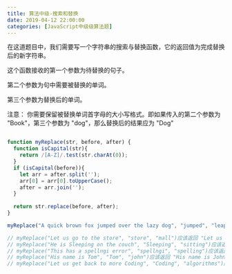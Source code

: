 ```yaml
---
title: 算法中级-搜索和替换
date: 2019-04-12 22:00:00
categories: [JavaScript中级级算法题]
---
```


在这道题目中，我们需要写一个字符串的搜索与替换函数，它的返回值为完成替换后的新字符串。

这个函数接收的第一个参数为待替换的句子。

第二个参数为句中需要被替换的单词。

第三个参数为替换后的单词。

注意：
你需要保留被替换单词首字母的大小写格式。即如果传入的第二个参数为 "Book"，第三个参数为 "dog"，那么替换后的结果应为 "Dog"

```js

function myReplace(str, before, after) {
  function isCapital(str){
    return /[A-Z]/.test(str.charAt(0));
  }
  if (isCapital(before)){
    let arr = after.split('');
    arr[0] = arr[0].toUpperCase();
    after = arr.join('');
  }
  
  return str.replace(before, after);
}

myReplace("A quick brown fox jumped over the lazy dog", "jumped", "leaped");

// myReplace("Let us go to the store", "store", "mall")应该返回 "Let us go to the mall"。
// myReplace("He is Sleeping on the couch", "Sleeping", "sitting")应该返回 "He is Sitting on the couch"。
// myReplace("This has a spellngi error", "spellngi", "spelling")应该返回 "This has a spelling error"。
// myReplace("His name is Tom", "Tom", "john")应该返回 "His name is John"。
// myReplace("Let us get back to more Coding", "Coding", "algorithms")应该返回 "Let us get back to more Algorithms"。

```